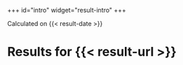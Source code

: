 +++
id="intro"
widget="result-intro"
+++

Calculated on {{< result-date >}}

<h1 class="h2 font-weight:semi-bold">
Results for {{< result-url >}}
</h1>

